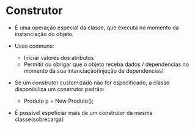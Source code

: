 # Construtor
- É uma operação especial da classe, que executa no momento da instanciação do objeto.


- Usos comnuns:
    - Iniciar valores dos atributos
    - Permitir ou obrigar que o objeto receba dados / dependencias no momento da sua intanciação(injeção de dependencias)

- Se um construtor customizado não for especificado, a classe disponibiliza um construtor padrão:
    - Produto p = New Produto();

- É possível espeficiar mais de um construtor da mesma classe(sobrecarga)
